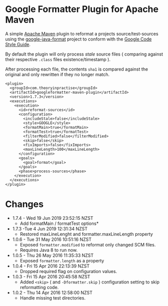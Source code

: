 # Google Formatter Plugin for Apache Maven

A simple [Apache Maven](http://maven.apache.org) plugin to reformat
a projects source/test-sources using the [google-java-format](https://github.com/google/google-java-format)
project to conform with the [Google Code Style Guide](https://google.github.io/styleguide/javaguide.html).

By default the plugin will only process _stale_ source files ( comparing
against their respective `.class` files existence/timestamp ).

After processing each file, the contents `sha1` is compared against the
original and only rewritten if they no longer match.

    <plugin>
      <groupId>com.theoryinpractise</groupId>
      <artifactId>googleformatter-maven-plugin</artifactId>
      <version>1.7.3</version>
      <executions>
        <execution>
          <id>reformat-sources</id>
          <configuration>
            <includeStale>false</includeStale>
            <style>GOOGLE</style>
            <formatMain>true</formatMain>
            <formatTest>true</formatTest>
            <filterModified>false</filterModified>
            <skip>false</skip>
            <fixImports>false</fixImports>
            <maxLineLength>100</maxLineLength>
          </configuration>
          <goals>
            <goal>format</goal>
          </goals>
          <phase>process-sources</phase>
        </execution>
      </executions>
    </plugin>

# Changes

* 1.7.4 - Wed 19 Jun 2019 23:52:15 NZST
  * Add formatMain / formatTest options*
* 1.7.3 -Tue  4 Jun 2019 12:31:34 NZST
  * Restored maxLineLenght and formatter.maxLineLength property
* 1.0.6 - Tue 31 May 2016 10:51:16 NZST
  * Exposed `formatter.modified` to reformat only changed SCM files.
  * Requires Java 8 to run now.
* 1.0.5 - Thu 26 May 2016 11:35:33 NZST
  * Exposed `formatter.length` as a property
* 1.0.4 - Fri 15 Apr 2016 22:13:39 NZST
  * Dropped required flag on configuration values.
* 1.0.3 - Fri 15 Apr 2016 20:45:58 NZST
  * Added `<skip>` ( and `-Dformatter.skip` ) configuration setting to skip reformatting code.
* 1.0.2 - Thu 14 Apr 2016 12:58:00 NZST
  * Handle missing test directories.
